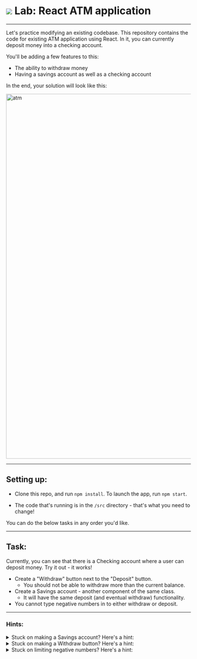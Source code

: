 # ![](https://ga-dash.s3.amazonaws.com/production/assets/logo-9f88ae6c9c3871690e33280fcf557f33.png) Lab: React ATM application

--------

Let's practice modifying an existing codebase. This repository contains the code for existing ATM application using React. In it, you can currently deposit money into a checking account.

You'll be adding a few features to this:
- The ability to withdraw money
- Having a savings account as well as a checking account

In the end, your solution will look like this:

<img width="992" alt="atm" src="https://cloud.githubusercontent.com/assets/4304660/24376818/18c39a82-12f2-11e7-81e7-af618c22b3ed.png">

--------

## Setting up:

- Clone this repo, and run `npm install`. To launch the app, run `npm start`.

- The code that's running is in the `/src` directory - that's what you need to change!

You can do the below tasks in any order you'd like.

---------

## Task:

Currently, you can see that there is a Checking account where a user can deposit money. Try it out - it works!
- Create a "Withdraw" button next to the "Deposit" button.
  - You should not be able to withdraw more than the current balance.
- Create a Savings account - another component of the same class.
  - It will have the same deposit (and eventual withdraw) functionality.
- You cannot type negative numbers in to either withdraw or deposit.

-------

### Hints:
<details>
<summary>Stuck on making a Savings account? Here's a hint:</summary>
The <code>name</code> prop being passed into <code>Account</code> is "Checking" - perhaps you can just call the component again for "Savings".   
</details>

<details>
<summary>Stuck on making a Withdraw button? Here's a hint:</summary>
Functionality to withdraw money is quite similar to functionality for depositing money, except with subtraction instead of addition.
</details>

<details>
<summary>Stuck on limiting negative numbers? Here's a hint:</summary>
When a function checks if the input is a number (with <code>isNaN</code>), an <code>||</code> condition could be added to be sure the input is not less than 0.
</details>
